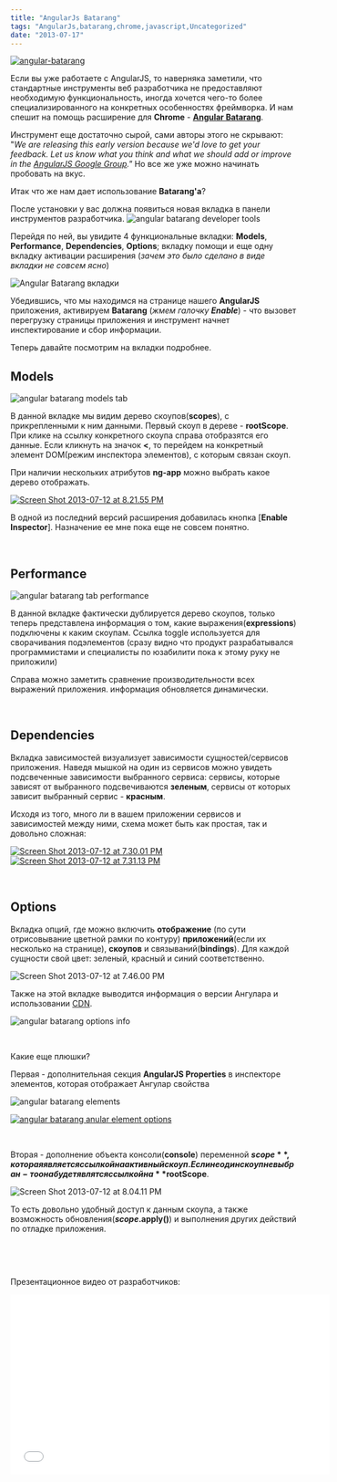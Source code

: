 ```yaml
---
title: "AngularJs Batarang"
tags: "AngularJs,batarang,chrome,javascript,Uncategorized"
date: "2013-07-17"
---
```


[![](images/angular-batarang1-300x75.png "angular-batarang")](https://chrome.google.com/webstore/detail/angularjs-batarang/ighdmehidhipcmcojjgiloacoafjmpfk "chrome web store")

Если вы уже работаете с AngularJS, то наверняка заметили, что стандартные инструменты веб разработчика не предоставляют необходимую функциональность, иногда хочется чего-то более специализированного на конкретных особенностях фреймворка. И нам спешит на помощь расширение для **Chrome** - **[Angular Batarang](https://chrome.google.com/webstore/detail/angularjs-batarang/ighdmehidhipcmcojjgiloacoafjmpfk)**.

Инструмент еще достаточно сырой, сами авторы этого не скрывают: "_We are releasing this early version because we'd love to get your feedback. Let us know what you think and what we should add or improve in the [AngularJS Google Group](https://groups.google.com/forum/?fromgroups#!forum/angular)."_ Но все же уже можно начинать пробовать на вкус.

Итак что же нам дает использование **Batarang'a**?

После установки у вас должна появиться новая вкладка в панели инструментов разработчика. ![](images/Screen-Shot-2013-07-10-at-8.11.07-PM1.png "angular batarang developer tools")

Перейдя по ней, вы увидите 4 функциональные вкладки: **Models**, **Performance**, **Dependencies**, **Options**; вкладку помощи и еще одну вкладку активации расширения (_зачем это было сделано в виде вкладки не совсем ясно_)

![](images/Screen-Shot-2013-07-10-at-8.18.28-PM.png "Angular Batarang вкладки")

Убедившись, что мы находимся на странице нашего **AngularJS** приложения, активируем **Batarang** (_жмем галочку **Enable**_) - что вызовет перегрузку страницы приложения и инструмент начнет инспектирование и сбор информации.

Теперь давайте посмотрим на вкладки подробнее.

## Models

![](images/Screen-Shot-2013-07-12-at-6.38.23-PM-1024x314.png "angular batarang models tab")

В данной вкладке мы видим дерево скоупов(**scopes**), с прикрепленными к ним данными. Первый скоуп в дереве - **rootScope**. При клике на ссылку конкретного скоупа справа отобразятся его данные. Если кликнуть на значок **<**, то перейдем на конкретный элемент DOM(режим инспектора элементов), с которым связан скоуп.

При наличии нескольких атрибутов **ng-app** можно выбрать какое дерево отображать.

[![](images/Screen-Shot-2013-07-12-at-8.21.55-PM.png "Screen Shot 2013-07-12 at 8.21.55 PM")](https://stepansuvorov.com/blog/wp-content/uploads/2013/07/Screen-Shot-2013-07-12-at-8.21.55-PM.png)

В одной из последний версий расширения добавилась кнопка [**Enable Inspector**]. Назначение ее мне пока еще не совсем понятно.

 

## Performance

![](images/Screen-Shot-2013-07-12-at-7.07.53-PM-1024x219.png "angular batarang tab performance")

В данной вкладке фактически дублируется дерево скоупов, только теперь представлена информация о том, какие выражения(**expressions**) подключены к каким скоупам. Ссылка toggle используется для сворачивания подэлементов (сразу видно что продукт разрабатывался программистами и специалисты по юзабилити пока к этому руку не приложили)

Справа можно заметить сравнение производительности всех выражений приложения. информация обновляется динамически.

 

## Dependencies

Вкладка зависимостей визуализует зависимости сущностей/сервисов приложения. Наведя мышкой на один из сервисов можно увидеть подсвеченные зависимости выбранного сервиса: сервисы, которые зависят от выбранного подсвечиваются **зеленым**, сервисы от которых зависит выбранный сервис - **красным**.

Исходя из того, много ли в вашем приложении сервисов и зависимостей между ними, схема может быть как простая, так и довольно сложная:

[![](images/Screen-Shot-2013-07-12-at-7.30.01-PM-261x300.png "Screen Shot 2013-07-12 at 7.30.01 PM")](https://stepansuvorov.com/blog/wp-content/uploads/2013/07/Screen-Shot-2013-07-12-at-7.30.01-PM.png)[![](images/Screen-Shot-2013-07-12-at-7.31.13-PM-294x300.png "Screen Shot 2013-07-12 at 7.31.13 PM")](https://stepansuvorov.com/blog/wp-content/uploads/2013/07/Screen-Shot-2013-07-12-at-7.31.13-PM.png)

 

## Options

Вкладка опций, где можно включить **отображение** (по сути отрисовывание цветной рамки по контуру) **приложений**(если их несколько на странице), **скоупов** и связываний(**bindings**). Для каждой сущности свой цвет: зеленый, красный и синий соответственно.

![](images/Screen-Shot-2013-07-12-at-7.46.00-PM-300x110.png "Screen Shot 2013-07-12 at 7.46.00 PM")

Также на этой вкладке выводится информация о версии Ангулара и использовании [CDN](https://ru.wikipedia.org/wiki/Content_Delivery_Network "wiki").

![](images/Screen-Shot-2013-07-12-at-7.50.14-PM-300x151.png "angular batarang options info")

 

Какие еще плюшки?

Первая - дополнительная секция **AngularJS Properties** в инспекторе элементов, которая отображает Ангулар свойства

![](images/Screen-Shot-2013-07-12-at-7.55.22-PM-300x98.png "angular batarang elements")

[![](images/Screen-Shot-2013-07-12-at-7.59.22-PM-300x252.png "angular batarang anular element options")](https://stepansuvorov.com/blog/wp-content/uploads/2013/07/Screen-Shot-2013-07-12-at-7.59.22-PM.png)

 

Вторая - дополнение объекта консоли(**console**) переменной **$scope**, которая является ссылкой на активный скоуп. Если не один скоуп не выбран - то она будет являтся ссылкой на **$rootScope**.

![](images/Screen-Shot-2013-07-12-at-8.04.11-PM.png "Screen Shot 2013-07-12 at 8.04.11 PM")

То есть довольно удобный доступ к данным скоупа, а также возможность обновления(**$scope.$apply()**) и выполнения других действий по отладке приложения.

 

 

Презентационное видео от разработчиков:

<iframe src="//www.youtube.com/embed/q-7mhcHXSfM" frameborder="0" width="560" height="315"></iframe>
